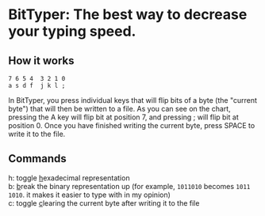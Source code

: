 # BitTyper: The best way to decrease your typing speed.

## How it works

```
7 6 5 4  3 2 1 0
a s d f  j k l ;
```

In BitTyper, you press individual keys that will flip bits of a byte (the "current byte") that will then be written to a file. As you can see on the chart, pressing the A key will flip bit at position 7, and pressing ; will flip bit at position 0.
Once you have finished writing the current byte, press SPACE to write it to the file.

## Commands

h: toggle <u>h</u>exadecimal representation<br>
b: <u>b</u>reak the binary representation up (for example, `1011010` becomes `1011  1010`. it makes it easier to type with in my opinion)<br>
c: toggle <u>c</u>learing the current byte after writing it to the file
